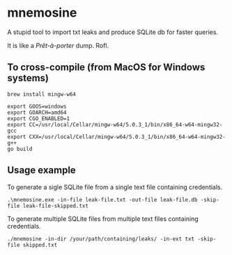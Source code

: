 # mnemosine
A stupid tool to import txt leaks and produce SQLite db for faster queries.

It is like a *Prêt-à-porter* dump. Rofl.

## To cross-compile (from MacOS for Windows systems)

```
brew install mingw-w64

export GOOS=windows
export GOARCH=amd64
export CGO_ENABLED=1
export CC=/usr/local/Cellar/mingw-w64/5.0.3_1/bin/x86_64-w64-mingw32-gcc
export CXX=/usr/local/Cellar/mingw-w64/5.0.3_1/bin/x86_64-w64-mingw32-g++
go build
```

## Usage example

To generate a sigle SQLite file from a single text file containing credentials.

```
.\mnemosine.exe -in-file leak-file.txt -out-file leak-file.db -skip-file leak-file-skipped.txt
```

To generate multiple SQLite files from multiple text files containing credentials.

```
./mnemosine -in-dir /your/path/containing/leaks/ -in-ext txt -skip-file skipped.txt
```